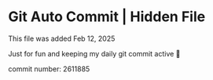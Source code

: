# Git Auto Commit | Hidden File

This file was added Feb 12, 2025

Just for fun and keeping my daily git commit active 🤪

commit number: 2611885
